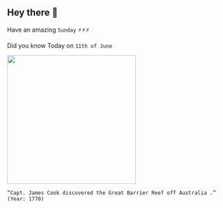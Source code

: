 ## Hey there 👋
Have an amazing `Sunday` ⚡⚡⚡

Did you know Today on `11th of June`
 
 [<img src="https://images.slideplayer.com/20/6220118/slides/slide_2.jpg" width="300" />](https://blogs.bl.uk/magnificentmaps/2020/06/great-barrier-reef-discovery.html#:~:text=Exactly%20250%20years%20ago%20today,km%20(over%201%2C400%20miles).) 
 ```
“Capt. James Cook discovered the Great Barrier Reef off Australia .” (Year: 1770)
```
